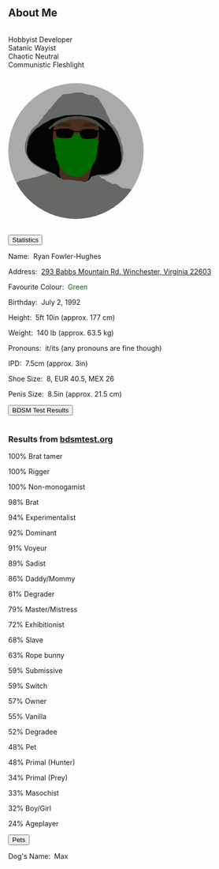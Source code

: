 <section><div class="encase">
	<h2 id="about">About Me</h2>
	<hr style="height:1px; visibility:hidden;" />
	<p>Hobbyist Developer<br>Satanic Wayist<br>Chaotic Neutral<br>Communistic Fleshlight</p>
	<hr style="height:1px; visibility:hidden;" />
	<img style="border-radius: 50%;" src="/assets/img/me.gif" alt="Ryan" onmouseover="this.src='/assets/img/me.jpg';" onmouseout="this.src='/assets/img/me.gif';" height="275" width="275" />
	<hr style="height:1px; visibility:hidden;" />
	<button class="collapsible" id="stat" data-parent="stat" data-child="stat-child">Statistics</button>
		<div id="stat-child" class="innertext" data-parent="stat">
			<p>Name:&nbsp;&nbsp;Ryan Fowler-Hughes</p>
			<p>Address:&nbsp;&nbsp;<a href="https://www.google.com/maps/place/293+Babbs+Mountain+Rd,+Winchester,+VA+22603/@39.2744651,-78.1799907,17z/data=!3m1!4b1!4m5!3m4!1s0x89b5f115682b0d49:0xa79fd3617adf6fc!8m2!3d39.274461!4d-78.177802" target="_blank">293 Babbs Mountain Rd. Winchester, Virginia 22603</a></p>
			<p>Favourite Colour:&nbsp;&nbsp;<span style="color:#006900;">Green</span></p>
			<p>Birthday:&nbsp;&nbsp;July 2, 1992</p>
			<p>Height:&nbsp;&nbsp;5ft 10in (approx. 177 cm)</p>
			<p>Weight:&nbsp;&nbsp;140 lb (approx. 63.5 kg)</p>
			<p>Pronouns:&nbsp;&nbsp;it/its (any pronouns are fine though)</p>
			<p>IPD:&nbsp;&nbsp;7.5cm (approx. 3in)</p>
			<p>Shoe Size:&nbsp;&nbsp;8, EUR 40.5, MEX 26</p>
			<p>Penis Size:&nbsp;&nbsp;8.5in (approx. 21.5 cm)</p>
		</div>
	<button class="collapsible" id="bdsmtest" data-parent="bdsmtest" data-child="bdsmtest-child">BDSM Test Results</button>
		<div id="bdsmtest-child" class="innertext center" data-parent="bdsmtest">
			<hr style="height:1px; visibility:hidden;">
			<h3>Results from <a href="https://bdsmtest.org" target="_blank">bdsmtest.org</a></h3>
			<p>100% Brat tamer</p>
			<p>100% Rigger</p>
			<p>100% Non-monogamist</p>
			<p>98% Brat</p>
			<p>94% Experimentalist</p>
			<p>92% Dominant</p>
			<p>91% Voyeur</p>
			<p>89% Sadist</p>
			<p>86% Daddy/Mommy</p>
			<p>81% Degrader</p>
			<p>79% Master/Mistress</p>
			<p>72% Exhibitionist</p>
			<p>68% Slave</p>
			<p>63% Rope bunny</p>
			<p>59% Submissive</p>
			<p>59% Switch</p>
			<p>57% Owner</p>
			<p>55% Vanilla</p>
			<p>52% Degradee</p>
			<p>48% Pet</p>
			<p>48% Primal (Hunter)</p>
			<p>34% Primal (Prey)</p>
			<p>33% Masochist</p>
			<p>32% Boy/Girl</p>
			<p>24% Ageplayer</p>
		</div>
	<button class="collapsible" id="pet" data-parent="pet" data-child="pet-child">Pets</button>
		<div id="pet-child" class="innertext" data-parent="pet">
			<p>Dog's Name:&nbsp;&nbsp;Max</p>
		</div>
	<script src="/assets/js/collapsible.js"></script>
</div></section>
